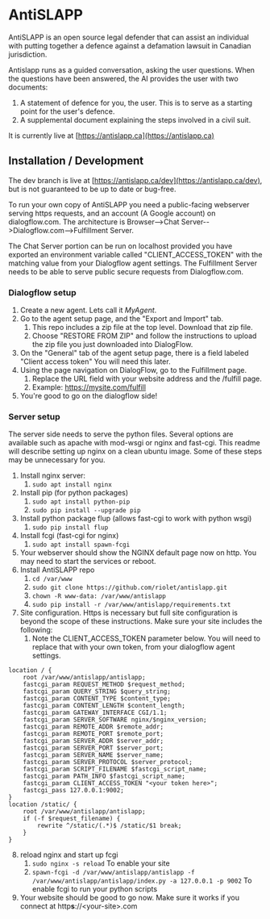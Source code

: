 # AntiSLAPP

AntiSLAPP is an open source legal defender that can assist an individual with 
putting together a defence against a defamation lawsuit in Canadian jurisdiction.

Antislapp runs as a guided conversation, asking the user questions. When the questions have 
been answered, the AI provides the user with two documents: 
  1. A statement of defence for you, the user.  This is to serve as a starting point for the user's defence.
  2. A supplemental document explaining the steps involved in a civil suit. 

It is currently live at [https://antislapp.ca](https://antislapp.ca)


## Installation / Development

The dev branch is live at [https://antislapp.ca/dev](https://antislapp.ca/dev), but is not guaranteed to be up to date or bug-free.

To run your own copy of AntiSLAPP you need a public-facing webserver serving https requests, and an account (A Google account) on dialogflow.com.  The architecture is Browser-->Chat Server-->Dialogflow.com-->Fulfillment Server.

The Chat Server portion can be run on localhost provided you have exported an environment variable called "CLIENT_ACCESS_TOKEN" with the matching value from your Dialogflow agent settings.  The Fulfillment Server needs to be able to serve public secure requests from Dialogflow.com.


### Dialogflow setup

1. Create a new agent. Lets call it *MyAgent*.
1. Go to the agent setup page, and the "Export and Import" tab.
    1. This repo includes a zip file at the top level. Download that zip file.
    1. Choose "RESTORE FROM ZIP" and follow the instructions to upload the zip file you just downloaded into DialogFlow.
1. On the "General" tab of the agent setup page, there is a field labeled "Client access token"  You will need this later.
1. Using the page navigation on DialogFlow, go to the Fulfillment page.
    1. Replace the URL field with your website address and the /fulfill page.
    1. Example:  https://mysite.com/fulfill
1. You're good to go on the dialogflow side!

### Server setup

The server side needs to serve the python files.  Several options are available such as apache with mod-wsgi or nginx and fast-cgi. This readme will describe setting up nginx on a clean ubuntu image.  Some of these steps may be unnecessary for you.

1. Install nginx server:
    1. `sudo apt install nginx`
1. Install pip (for python packages)
    1. `sudo apt install python-pip`
    1. `sudo pip install --upgrade pip`
1. Install python package flup (allows fast-cgi to work with python wsgi)
    1. `sudo pip install flup`
1. Install fcgi (fast-cgi for nginx)
    1. `sudo apt install spawn-fcgi`
1. Your webserver should show the NGINX default page now on http. You may need to start the services or reboot.
1. Install AntiSLAPP repo
    1. `cd /var/www`
    1. `sudo git clone https://github.com/riolet/antislapp.git`
    1. `chown -R www-data: /var/www/antislapp`
    1. `sudo pip install -r /var/www/antislapp/requirements.txt`
1. Site configuration. Https is necessary but full site configuration is beyond the scope of these instructions. Make sure your site includes the following:
    1. Note the CLIENT_ACCESS_TOKEN parameter below. You will need to replace that with your own token, from your dialogflow agent settings.
```
location / {
    root /var/www/antislapp/antislapp;
    fastcgi_param REQUEST_METHOD $request_method;
    fastcgi_param QUERY_STRING $query_string;
    fastcgi_param CONTENT_TYPE $content_type;
    fastcgi_param CONTENT_LENGTH $content_length;
    fastcgi_param GATEWAY_INTERFACE CGI/1.1;
    fastcgi_param SERVER_SOFTWARE nginx/$nginx_version;
    fastcgi_param REMOTE_ADDR $remote_addr;
    fastcgi_param REMOTE_PORT $remote_port;
    fastcgi_param SERVER_ADDR $server_addr;
    fastcgi_param SERVER_PORT $server_port;
    fastcgi_param SERVER_NAME $server_name;
    fastcgi_param SERVER_PROTOCOL $server_protocol;
    fastcgi_param SCRIPT_FILENAME $fastcgi_script_name;
    fastcgi_param PATH_INFO $fastcgi_script_name;
    fastcgi_param CLIENT_ACCESS_TOKEN "<your token here>";
    fastcgi_pass 127.0.0.1:9002;
}
location /static/ {
    root /var/www/antislapp/antislapp;
    if (-f $request_filename) {
        rewrite ^/static/(.*)$ /static/$1 break;
    }
}
``` 
8. reload nginx and start up fcgi
    1. `sudo nginx -s reload` To enable your site
    1. `spawn-fcgi -d /var/www/antislapp/antislapp -f /var/www/antislapp/antislapp/index.py -a 127.0.0.1 -p 9002` To enable fcgi to run your python scripts
9. Your website should be good to go now. Make sure it works if you connect at http**s**://&lt;your-site&gt;.com
